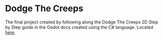 # Dodge The Creeps

The final project created by following along the Dodge The Creeps 2D Step by Step guide in the Godot docs created using the C# language. Located [here](https://docs.godotengine.org/en/stable/getting_started/first_2d_game/index.html).
